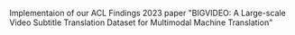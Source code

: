 Implementaion of our ACL Findings 2023 paper "BIGVIDEO: A Large-scale Video Subtitle Translation Dataset for
Multimodal Machine Translation"
